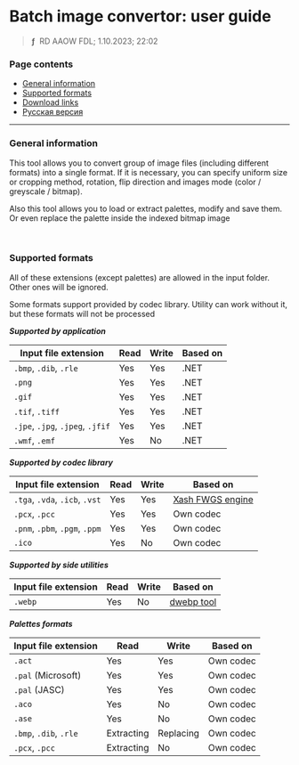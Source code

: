 # Batch image convertor: user guide
> **ƒ** &nbsp;RD AAOW FDL; 1.10.2023; 22:02



### Page contents

- [General information](#general-information)
- [Supported formats](#supported-formats)
- [Download links](https://adslbarxatov.github.io/DPArray#batch-image-convertor)
- [Русская версия](https://adslbarxatov.github.io/BatchImageConvertor/ru)

---

### General information

This tool allows you to convert group of image files (including different formats) into
a single format. If it is necessary, you can specify uniform size or cropping method,
rotation, flip direction and images mode (color / greyscale / bitmap).

Also this tool allows you to load or extract palettes, modify and save them. Or even replace
the palette inside the indexed bitmap image

&nbsp;



### Supported formats

All of these extensions (except palettes) are allowed in the input folder. Other ones will be ignored.

Some formats support provided by codec library. Utility can work without it, but these formats will not be processed



***Supported by application***

| Input file extension | Read | Write | Based on |
|-|-|-|-|
| `.bmp`, `.dib`, `.rle` | Yes | Yes | .NET |
| `.png` | Yes | Yes | .NET |
| `.gif` | Yes | Yes | .NET |
| `.tif`, `.tiff` | Yes | Yes | .NET |
| `.jpe`, `.jpg`, `.jpeg`, `.jfif` | Yes | Yes | .NET |
| `.wmf`, `.emf` | Yes | No | .NET |

***Supported by codec library***

| Input file extension | Read | Write | Based on |
|-|-|-|-|
| `.tga`, `.vda`, `.icb`, `.vst` | Yes | Yes | [Xash FWGS engine](https://github.com/FWGS/xash3d-fwgs) |
| `.pcx`, `.pcc` | Yes | Yes | Own codec |
| `.pnm`, `.pbm`, `.pgm`, `.ppm` | Yes | Yes | Own codec |
| `.ico` | Yes | No | Own codec |

***Supported by side utilities***

| Input file extension | Read | Write | Based on |
|-|-|-|-|
| `.webp` | Yes | No | [dwebp tool](https://developers.google.com/speed/webp/docs/dwebp) |

***Palettes formats***

| Input file extension | Read | Write | Based on |
|-|-|-|-|
| `.act` | Yes | Yes | Own codec |
| `.pal` (Microsoft) | Yes | Yes | Own codec |
| `.pal` (JASC) | Yes | Yes | Own codec |
| `.aco` | Yes | No | Own codec |
| `.ase` | Yes | No | Own codec |
| `.bmp`, `.dib`, `.rle` | Extracting | Replacing | Own codec |
| `.pcx`, `.pcc` | Extracting | No | Own codec |
